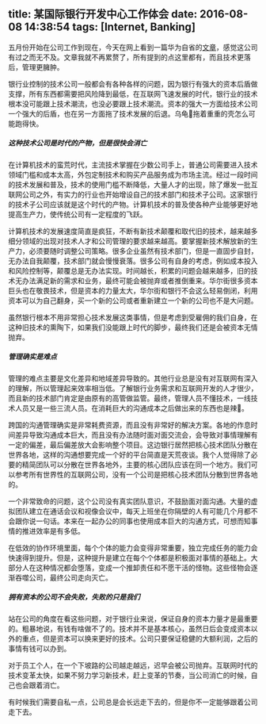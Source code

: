 title: 某国际银行开发中心工作体会
date: 2016-08-08 14:38:54
tags: [Internet, Banking]
---

五月份开始在公司工作到现在，今天在网上看到一篇华为自省的[文章][HWArticle]，感觉这公司有过之而无不及。文章我就不再累赘了，所有提到的点这里都有，而且技术更落后，管理更臃肿。

银行业控制的技术公司一般都会有各种各样的问题，因为银行有强大的资本后盾做支撑，所有东西都需要把风险降到最低，在互联网飞速发展的时代，银行业的技术根本没可能跟上技术潮流，也没必要跟上技术潮流。资本的强大一方面给技术公司一个强大的后盾，也在另一方面拖了技术发展的后退。乌龟🐢拖着重重的壳怎么可能跑得快。

<!-- more -->

##### 这种技术公司是时代的产物，但是很快会消亡

在计算机技术的蛮荒时代，主流技术掌握在少数公司手上，普通公司需要进入技术领域门槛和成本太高，外包定制技术和购买产品服务成为市场主流。经过一段时间的技术发展和普及，技术的使用门槛不断降低，大量人才的出现，除了爆发一批互联网公司之外，有实力的行业也开始增设自己的技术部门和技术子公司。这家银行的技术子公司应该就是这个时代的产物。计算机技术的普及使各种产业能够更好地提高生产力，使传统公司有一定程度的飞跃。

计算机技术的发展速度简直是疯狂，不断有新技术颠覆和取代旧的技术，越来越多细分领域的出现对技术人才和公司管理的要求越来越高。要掌握新技术解放新的生产力，必须要随时调整公司策略。很多企业虽然有技术部门，但是一直固步自封，无办法自我颠覆，技术部门就会慢慢衰落。很多公司有自身的考虑，例如成本投入和风险控制等，颠覆总是无办法实现。时间越长，积累的问题会越来越多，旧的技术无办法满足新的需求和业务，最终可能会被抛弃或者推倒重来。华尔街很多资本巨头也在敬畏技术，但是资本的力量太大，华尔街和银行不会这么轻易倒闭，利用资本可以为自己翻身，买一个新的公司或者重新建立一个新的公司也不是大问题。

虽然银行根本不用非常担心技术发展这类事情，但是考虑到受雇佣的我们自身，在这种旧技术的熏陶下，如果我们没能跟上时代的脚步，最终我们还是会被资本无情抛弃。

##### 管理确实是难点

管理的难点主要是文化差异和地域差异导致的。其他行业总是没有对互联网有深入的理解，所以管理起来效率相当低。了解银行业务需求和互联网开发的人才很少，而且新的技术部门肯定是由原有的高管做监管。最终，管理人员不懂技术，一线技术人员又是一些三流人员。在消耗巨大的沟通成本之后做出来的东西也是辣🐔。

跨国的沟通管理确实是非常耗费资源，而且没有非常好的解决方案。各地的作息时间差异导致沟通成本巨大，而且没有办法随时面对面交流会，会导致对事情理解有一定的偏差，最后偏差放大会影响整个项目。这边银行居然把核心技术团队分散在世界各地，这样的沟通想要完成一个好的平台简直是天荒夜谈。我个人觉得除了必要的精简团队可以分散在世界各地外，主要的核心团队应该在同一个地方。我们可以参考所有世界性的互联网公司，没有一个公司是把核心技术团队分散到世界各地的。

一个非常致命的问题，这个公司没有真实团队意识，不鼓励面对面沟通。大量的虚拟团队建立在通话会议和视像会议中，每天上班坐在你隔壁的人有可能几个月都不会跟你说一句话。本来在一起办公的同事也使用成本巨大的沟通方式，可想而知事情的推进效率是有多低。

在低效的协作环境里面，每个个体的能力会变得非常重要，独立完成任务的能力会快速得到提升。但是，这种提升是建立在每个个体都是积极面对事情的基础上。大部分人在这种情况都会堕落，变成一个推卸责任和不愿干活的怪物。这些怪物会逐渐吞噬公司，最终公司走向灭亡。

##### 拥有资本的公司不会失败，失败的只是我们

站在公司的角度在看这些问题，对于银行业来说，保证自身的资本力量才是最重要的。粗暴地说，有钱有啥做不了的。技术并不是基本核心，虽然日后会变成资本以外的重点，但是资本可以换来更好的技术。公司只要保证稳健的大额利润，之后的事情有钱可以办到。

对于员工个人，在一个下坡路的公司越走越远，迟早会被公司抛弃。互联网时代的技术变革太快，如果不努力学习新技术，赶上变革的节奏，当公司消亡的时候，自己也会跟着消亡。

有时候我们需要自私一点，公司总是会长远走下去的，但是你不一定能够跟着公司走下去。


[HWArticle]: https://mp.weixin.qq.com/s?__biz=MjM5ODIzNTc2MA==&mid=2660757432&idx=1&sn=d72b38254d7da167bf76af9453519435&scene=1&srcid=0807JMH0sR0F43OnM3ImkJZh&key=8dcebf9e179c9f3aed19604d55d87ae392f21738eee708871e5de308b07599145f5d2e7ff09ee0dca7014611d89aad3e&ascene=0&uin=MTYzMTA0Mjk4MA%3D%3D&devicetype=iMac+MacBookPro11%2C2+OSX+OSX+10.12+build(16A270f)&version=11020201&pass_ticket=lbQBI%2FYT0xEPbDZM7%2BvOlKdBKKeZrvufiR8xlVmt7incnKzHuyV8OmhcJEZHDSkq
